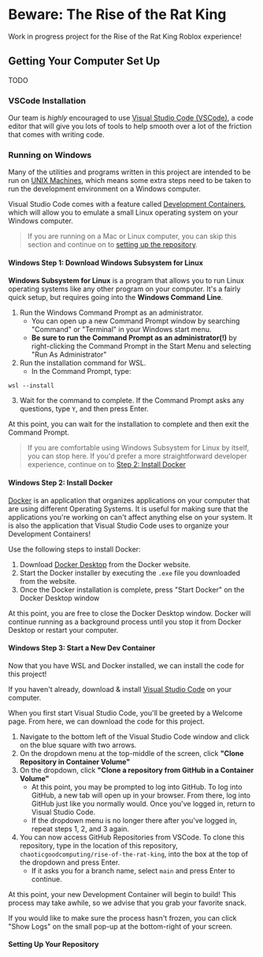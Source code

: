 # Beware: The Rise of the Rat King

Work in progress project for the Rise of the Rat King Roblox experience!

## Getting Your Computer Set Up

TODO

### VSCode Installation

Our team is *highly* encouraged to use [Visual Studio Code (VSCode)](https://code.visualstudio.com/download), a code editor that will give you lots of tools to help smooth over a lot of the friction that comes with writing code.

### Running on Windows

Many of the utilities and programs written in this project are intended to be run on [UNIX Machines](https://www.spiceworks.com/tech/tech-101/articles/unix-linux-windows-comparison/), which means some extra steps need to be taken to run the development environment on a Windows computer.

Visual Studio Code comes with a feature called [Development Containers](https://code.visualstudio.com/docs/devcontainers/containers), which will allow you to emulate a small Linux operating system on your Windows computer.

> If you are running on a Mac or Linux computer, you can skip this section and continue on to [setting up the repository]().

#### Windows Step 1: Download Windows Subsystem for Linux

**Windows Subsystem for Linux** is a program that allows you to run Linux operating systems like any other program on your computer. It's a fairly quick setup, but requires going into the **Windows Command Line**.

1. Run the Windows Command Prompt as an administrator.
    - You can open up a new Command Prompt window by searching "Command" or "Terminal" in your Windows start menu.
    - **Be sure to run the Command Prompt as an administrator(!)** by right-clicking the Command Prompt in the Start Menu and selecting "Run As Administrator"
2. Run the installation command for WSL.
    - In the Command Prompt, type:

```ps
wsl --install
```

3. Wait for the command to complete. If the Command Prompt asks any questions, type `Y`, and then press Enter.

At this point, you can wait for the installation to complete and then exit the Command Prompt.

> If you are comfortable using Windows Subsystem for Linux by itself, you can stop here. If you'd prefer a more straightforward developer experience, continue on to [Step 2: Install Docker](#windows-step-2-install-docker)

#### Windows Step 2: Install Docker

[Docker](https://www.youtube.com/watch?v=rOTqprHv1YE) is an application that organizes applications on your computer that are using different Operating Systems. It is useful for making sure that the applications you're working on can't affect anything else on your system. It is also the application that Visual Studio Code uses to organize your Development Containers!

Use the following steps to install Docker:

1. Download [Docker Desktop](https://docs.docker.com/desktop/install/windows-install/) from the Docker website.
2. Start the Docker installer by executing the `.exe` file you downloaded from the website.
3. Once the Docker installation is complete, press "Start Docker" on the Docker Desktop window

At this point, you are free to close the Docker Desktop window. Docker will continue running as a background process until you stop it from Docker Desktop or restart your computer.

#### Windows Step 3: Start a New Dev Container

Now that you have WSL and Docker installed, we can install the code for this project!

If you haven't already, download & install [Visual Studio Code](#vscode-installation) on your computer.

When you first start Visual Studio Code, you'll be greeted by a Welcome page. From here, we can download the code for this project.

1. Navigate to the bottom left of the Visual Studio Code window and click on the blue square with two arrows.
2. On the dropdown menu at the top-middle of the screen, click **"Clone Repository in Container Volume"**
3. On the dropdown, click **"Clone a repository from GitHub in a Container Volume"**
    - At this point, you may be prompted to log into GitHub. To log into GitHub, a new tab will open up in your browser. From there, log into GitHub just like you normally would. Once you've logged in, return to Visual Studio Code.
    - If the dropdown menu is no longer there after you've logged in, repeat steps 1, 2, and 3 again.
4. You can now access GitHub Repositories from VSCode. To clone this repository, type in the location of this repository, `chaoticgoodcomputing/rise-of-the-rat-king`, into the box at the top of the dropdown and press Enter.
    - If it asks you for a branch name, select `main` and press Enter to continue.

At this point, your new Development Container will begin to build! This process may take awhile, so we advise that you grab your favorite snack.

If you would like to make sure the process hasn't frozen, you can click "Show Logs" on the small pop-up at the bottom-right of your screen.

#### Setting Up Your Repository

